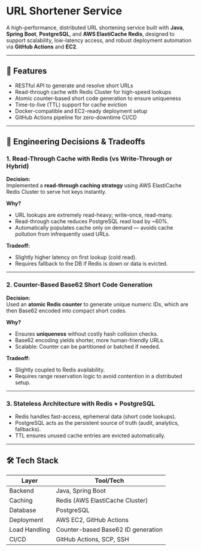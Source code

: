# URL Shortener Service

A high-performance, distributed URL shortening service built with **Java**, **Spring Boot**, **PostgreSQL**, and **AWS ElastiCache Redis**, designed to support scalability, low-latency access, and robust deployment automation via **GitHub Actions** and **EC2**.

---

## 🚀 Features

- RESTful API to generate and resolve short URLs
- Read-through cache with Redis Cluster for high-speed lookups
- Atomic counter-based short code generation to ensure uniqueness
- Time-to-live (TTL) support for cache eviction
- Docker-compatible and EC2-ready deployment setup
- GitHub Actions pipeline for zero-downtime CI/CD

---

## 🧠 Engineering Decisions & Tradeoffs

### 1. Read-Through Cache with Redis (vs Write-Through or Hybrid)

**Decision:**  
Implemented a **read-through caching strategy** using AWS ElastiCache Redis Cluster to serve hot keys instantly.

**Why?**  
- URL lookups are extremely read-heavy; write-once, read-many.
- Read-through cache reduces PostgreSQL read load by ~60%.
- Automatically populates cache only on demand — avoids cache pollution from infrequently used URLs.

**Tradeoff:**  
- Slightly higher latency on first lookup (cold read).
- Requires fallback to the DB if Redis is down or data is evicted.

---

### 2. Counter-Based Base62 Short Code Generation

**Decision:**  
Used an **atomic Redis counter** to generate unique numeric IDs, which are then Base62 encoded into compact short codes.

**Why?**  
- Ensures **uniqueness** without costly hash collision checks.
- Base62 encoding yields shorter, more human-friendly URLs.
- Scalable: Counter can be partitioned or batched if needed.

**Tradeoff:**  
- Slightly coupled to Redis availability.
- Requires range reservation logic to avoid contention in a distributed setup.

---

### 3. Stateless Architecture with Redis + PostgreSQL

- Redis handles fast-access, ephemeral data (short code lookups).
- PostgreSQL acts as the persistent source of truth (audit, analytics, fallbacks).
- TTL ensures unused cache entries are evicted automatically.

---

## 🛠️ Tech Stack

| Layer             | Tool/Tech                              |
|-------------------|----------------------------------------|
| Backend           | Java, Spring Boot                      |
| Caching           | Redis (AWS ElastiCache Cluster)        |
| Database          | PostgreSQL                             |
| Deployment        | AWS EC2, GitHub Actions                |
| Load Handling     | Counter-based Base62 ID generation     |
| CI/CD             | GitHub Actions, SCP, SSH               |
